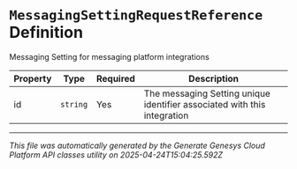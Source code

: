 # `MessagingSettingRequestReference` Definition

Messaging Setting for messaging platform integrations

| Property | Type | Required | Description |
|----------|------|----------|-------------|
| id | `string` | Yes | The messaging Setting unique identifier associated with this integration |

---

*This file was automatically generated by the Generate Genesys Cloud Platform API classes utility on 2025-04-24T15:04:25.592Z*